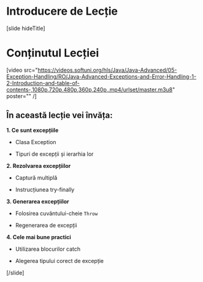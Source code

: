 # Introducere de Lecție

[slide hideTitle]

# Conținutul Lecției

[video src="https://videos.softuni.org/hls/Java/Java-Advanced/05-Exception-Handling/RO/Java-Advanced-Exceptions-and-Error-Handling-1-2-Introduction-and-table-of-contents-,1080p,720p,480p,360p,240p,.mp4/urlset/master.m3u8" poster="" /]

## În această lecție vei învăța:

**1. Ce sunt excepțiile**

- Clasa Exception

- Tipuri de excepții și ierarhia lor

**2. Rezolvarea excepțiilor**

- Captură multiplă

- Instrucțiunea try-finally

**3. Generarea excepțiilor**

- Folosirea cuvântului-cheie `Throw`

- Regenerarea de excepții

**4. Cele mai bune practici**

- Utilizarea blocurilor catch

- Alegerea tipului corect de excepție

[/slide]
